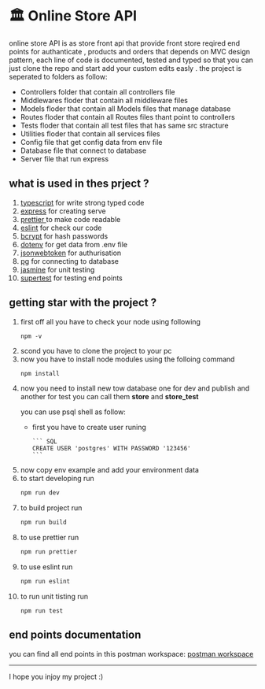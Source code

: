 <h1>🏛️ Online Store API</h1>
<p>
 online store API is as store front api that provide front store reqired end points for authanticate , products and orders that depends on MVC design pattern, each line of code is documented, tested and typed so that you can just clone the repo and start add your custom edits easly .
 the project is seperated to folders as follow:
 <ul>
  <li>Controllers folder that contain all controllers file</li>
  <li>Middlewares floder that contain all middleware files</li>
  <li>Models floder that contain all Models files that manage database</li>
  <li>Routes floder that contain all Routes files thant point to controllers</li>
  <li>Tests floder that contain all test files that has same src stracture</li>
  <li>Utilities floder that contain all services files</li>
  <li>Config file that get config data from env file</li>
  <li>Database file that connect to database</li>
  <li>Server file that run express</li>
 </ul>
</p>

<h2>what is used in thes prject ? </h2>
<ol>
 <li><a href="typescriptlang.org"> typescript</a> for write strong typed code </li>
 <li><a href="https://expressjs.com/">express</a> for creating serve</li>
 <li><a href="https://prettier.io/">prettier </a> to make code readable</li>
 <li><a href="https://eslint.org/">eslint</a> for check our code</li>
 <li><a href="https://www.npmjs.com/package/bcrypt">bcrypt</a> for hash passwords</li>
 <li><a href="https://www.npmjs.com/package/dotenv">dotenv</a> for get data from .env file</li>
 <li><a href="https://www.npmjs.com/package/jsonwebtoken">jsonwebtoken</a> for authurisation</li>
 <li><a href="https://www.npmjs.com/package/pg">pg</a> for connecting to database</li>
 <li><a href="https://jasmine.github.io/">jasmine</a> for unit testing</li>
 <li><a href="https://www.npmjs.com/package/supertest">supertest</a> for testing end points</li>
</ol>

<h2>getting star with the project ?</h2>
<ol>
 <li>
first off all you have to check your node using following

```command
npm -v
```
 </li>
 
  <li>
scond you have to clone the project to your pc

 </li>
 
 <li>
 now you have to install node modules using  the folloing command
  
  ```sh
  npm install
  ```
 </li>
 
 <li>
  now you need to install new tow database one for dev and publish and another for test you can call them <strong>store</strong> and <strong>store_test</strong>
  
  you can use psql shell as follow: 
  <ul>
   <li>
    first you have to create user runing
    
    ``` SQL
    CREATE USER 'postgres' WITH PASSWORD '123456'
    ```
   </li>
  </ul>
 </li>
 
  <li>
 now copy env example and add your environment data 
 </li>
 
 <li>
 to start developing run
  
```sh
npm run dev
```
 </li>
<li>
to build project run 
 
```sh
npm run build
```
 </li>
<li> 
 to use prettier run
 
```sh
npm run prettier
```
 </li>
<li>
to use eslint run
 
```sh
npm run eslint
```
 </li>
<li>
to run unit tisting run
 
```command
npm run test
```
  </li>

 </ol>
 
 <h2>end points documentation</h2>
 <p>you can find all end points in this postman workspace: <a href="https://www.postman.com/martian-robot-481018/workspace/online-store-api/collection/25069586-6433beeb-e9ee-4d66-9eb4-91603427b261?action=share&creator=25069586">postman workspace</a></p>
 
 <hr>
 
 <p>I hope you injoy my project :)</p>
